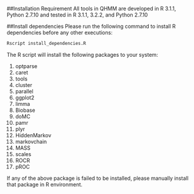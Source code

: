 ##Installation Requirement
All tools in QHMM are developed in R 3.1.1, Python 2.7.10 and tested in R 3.1.1, 3.2.2, and Python 2.7.10

##Install dependencies
Please run the following command to install R dependencies before any other executions:
```bash
Rscript install_dependencies.R 
```
The R script will install the following packages to your system:
1. optparse
2. caret
3. tools
4. cluster
5. parallel
6. ggplot2
7. limma
8. Biobase
9. doMC
10. pamr
11. plyr
12. HiddenMarkov
13. markovchain
14. MASS
15. scales
16. ROCR
17. pROC

If any of the above package is failed to be installed, please manually install that package in R environment. 
